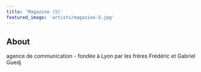 ```yaml
---
title: 'Magazine (5)'
featured_image: 'artists/magazine-5.jpg'
---
```


## About

agence de communication - fondée à Lyon par les frères Frédéric et Gabriel Guedj
